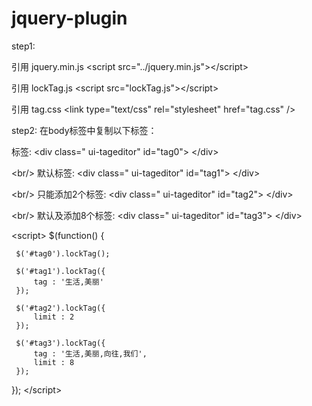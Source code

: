 # jquery-plugin

step1:

引用 jquery.min.js
&lt;script src="../jquery.min.js"&gt;&lt;/script&gt;

引用 lockTag.js
&lt;script src="lockTag.js"&gt;&lt;/script&gt;

引用 tag.css
&lt;link type="text/css" rel="stylesheet" href="tag.css" /&gt;


step2:
在body标签中复制以下标签：

标签:
&lt;div class=" ui-tageditor" id="tag0"&gt;	
&lt;/div&gt;

&lt;br/&gt;
默认标签:
&lt;div class=" ui-tageditor" id="tag1"&gt;	
&lt;/div&gt;

&lt;br/&gt;
只能添加2个标签:
&lt;div class=" ui-tageditor" id="tag2"&gt;	
&lt;/div&gt;

&lt;br/&gt;
默认及添加8个标签:
&lt;div class=" ui-tageditor" id="tag3"&gt;	
&lt;/div&gt;

&lt;script&gt;
$(function() {
	
	 $('#tag0').lockTag();
	
	 $('#tag1').lockTag({
		 tag : '生活,美丽'
	 });
	
	 $('#tag2').lockTag({
		 limit : 2
	 });
	 
	 $('#tag3').lockTag({
		 tag : '生活,美丽,向往,我们',
		 limit : 8
	 });	 
});
&lt;/script&gt;
